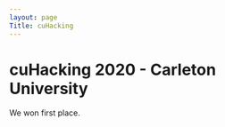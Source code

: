 ```yaml
---
layout: page
Title: cuHacking
---
```

<h1>
cuHacking 2020 - Carleton University
</h1>

<p>
 We won first place. 
</p>
